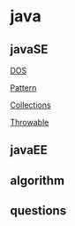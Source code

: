 # java

## javaSE

[DOS](basic/doc/DOS.md)

[Pattern](basic/doc/Pattern.md)

[Collections](basic/doc/Collections.md)

[Throwable](basic/doc/Throwable.md)

## javaEE

## algorithm

## questions